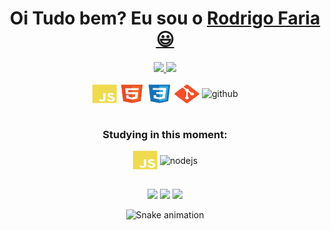 <div>
  
  <h1 align="center">
    Oi Tudo bem? Eu sou o 
    <a href="https://www.linkedin.com/in/rodrigo-faria-000790263/" target="_blank">Rodrigo Faria 😃️</a>
  </h1>
  
  

</div>

<div align="center">
  <a href="https://github.com/Rodrigo-FN">
    <img height="150em" src="https://github-readme-stats.vercel.app/api?username=Rodrigo-FN&count_private=true&include_all_commits=true&show_icons=true&theme=dracula&hide_border=false&show_owner=true"/>
    <img height="150em" src="https://github-readme-stats.vercel.app/api/top-langs/?username=Rodrigo-FN&theme=dracula&hide_border=false&&layout=compact"/>
  </a>
</div>

<div align="center" valign="top"><br>
  
 
  <img align="center" alt="Js" height="30" width="40" src="https://raw.githubusercontent.com/devicons/devicon/master/icons/javascript/javascript-plain.svg">
  <img align="center" alt="HTML" height="30" width="40" src="https://raw.githubusercontent.com/devicons/devicon/master/icons/html5/html5-original.svg">
  <img align="center" alt="CSS" height="30" width="40" src="https://raw.githubusercontent.com/devicons/devicon/master/icons/css3/css3-original.svg">
  <img align="center" alt="git" height="30" width="40" src="https://raw.githubusercontent.com/devicons/devicon/master/icons/git/git-original.svg">
  <img align="center" alt="github" height="35" width="35" src="https://cdn.jsdelivr.net/gh/devicons/devicon/icons/github/github-original.svg" />
 
          
</div><br>

<h3 align="center">
  Studying in this moment:
  </h3>
  <div align="center">
      <img align="center" alt="Js" height="30" width="40" src="https://raw.githubusercontent.com/devicons/devicon/master/icons/javascript/javascript-plain.svg">
      <img align="center" alt="nodejs" height="30" width="40" src="https://cdn.worldvectorlogo.com/logos/nodejs-icon.svg">
  </div><br>


<div align="center">
  
  <a href="https://www.instagram.com/rodrigo.faria19/" target="_blank"><img src="https://img.shields.io/badge/-Instagram-%23E4405F?style=for-the-badge&logo=instagram&logoColor=white" target="_blank"></a>
  <a href="https://www.linkedin.com/in/rodrigo-faria-000790263/" target="_blank"><img src="https://img.shields.io/badge/-LinkedIn-%230077B5?style=for-the-badge&logo=linkedin&logoColor=white" target="_blank"></a> 
  <a href="mailto:rodrigofaria987@gmail.com"><img src="https://img.shields.io/badge/-Gmail-%23333?style=for-the-badge&logo=gmail&logoColor=white" target="_blank"></a>
</div>

<div align="center">

  ![Snake animation](https://github.com/danielbped/danielbped/blob/output/github-contribution-grid-snake.svg)
  
</div>
